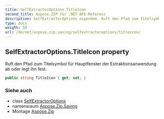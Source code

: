 ```yaml
---
title: SelfExtractorOptions.TitleIcon
second_title: Aspose.ZIP für .NET-API-Referenz
description: SelfExtractorOptions eigendom. Ruft den Pfad zum Titelsymbol für Hauptfenster der Extraktionsanwendung ab oder legt ihn fest.
type: docs
weight: 50
url: /de/net/aspose.zip.saving/selfextractoroptions/titleicon/
---
```

## SelfExtractorOptions.TitleIcon property

Ruft den Pfad zum Titelsymbol für Hauptfenster der Extraktionsanwendung ab oder legt ihn fest.

```csharp
public string TitleIcon { get; set; }
```

### Siehe auch

* class [SelfExtractorOptions](../)
* namensraum [Aspose.Zip.Saving](../../selfextractoroptions/)
* Montage [Aspose.Zip](../../../)


